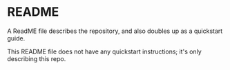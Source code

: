 # README

A ReadME file describes the repository, and also doubles up as a quickstart guide.

This README file does not have any quickstart instructions; it's only  describing this repo.